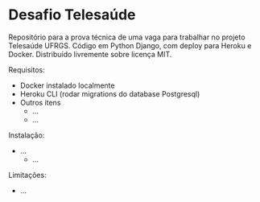 # Desafio Telesaúde

Repositório para a prova técnica de uma vaga para trabalhar no projeto Telesaúde UFRGS. Código em Python Django, com deploy para Heroku e Docker. Distribuído livremente sobre licença MIT.

Requisitos:
- Docker instalado localmente
- Heroku CLI (rodar migrations do database Postgresql)
- Outros itens
    * ...
    * ...

Instalação:
- ...
    * ...

Limitações:
- ...
